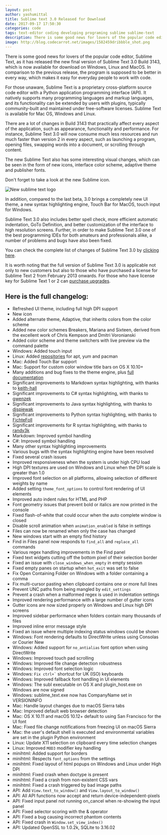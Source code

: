 ```yaml
---
layout: post
author: yashumittal
title: Sublime text 3.0 Released for Download
date: 2017-09-17 17:50:30
categories: code
tags: text-editor coding developing programing sublime sublime-text
description: There is some good news for lovers of the popular code editor, Sublime Text, as it has released the new final version of Sublime
image: http://blog.codecarrot.net/images/1582459dribbble_shot.png
---
```


There is some good news for lovers of the popular code editor, Sublime Text, as it has released the new final version of Sublime Text 3.0 Build 3143, which is now available for download on Windows, Linux and MacOS. In comparison to the previous release, the program is supposed to be better in every way, which makes it easy for everyday people to work with code.

For those unaware, Sublime Text is a proprietary cross-platform source code editor with a Python application programming interface (API). It natively supports many programming languages and markup languages, and its functionality can be extended by users with plugins, typically community-built and maintained under free-software licenses. Sublime Text is available for Mac OS, Windows and Linux.

There are a lot of changes in Build 3143 that practically affect every aspect of the application, such as appearance, functionality and performance. For instance, Sublime Text 3.0 will now consume much less resources and run much faster than version 2 in every aspect, such as launching a program, opening files, swapping words into a document, or scrolling through content.

The new Sublime Text also has some interesting visual changes, which can be seen in the form of new icons, interface color scheme, adaptive theme and publisher fonts.

Don't forget to take a look at the new Sublime icon.

![New sublime text logo](http://blog.codecarrot.net/images/sublime-text-new-logo-preview.png)

In addition, compared to the last beta, 3.0 brings a completely new UI theme, a new syntax highlighting engine, Touch Bar for MacOS, touch input for Windows.

Sublime Text 3.0 also includes better spell check, more efficient automatic indentation, GoTo Definition, and better customization of the interface to high resolution screens. Further, in order to make Sublime Text 3.0 one of the best programming IDEs for both amateurs and professionals alike, a number of problems and bugs have also been fixed.

You can check the complete list of changes of Sublime Text 3.0 by [clicking here](https://www.sublimetext.com/2to3).

It is worth noting that the full version of Sublime Text 3.0 is applicable not only to new customers but also to those who have purchased a license for Sublime Text 2 from February 2013 onwards. For those who have license key for Sublime Text 1 or 2 can [purchase upgrades](https://www.sublimetext.com/upgrade).

## Here is the full changelog:

* Refreshed UI theme, including full high DPI support
* New icon
* Added alternate theme, Adaptive, that inherits colors from the color scheme
* Added new color schemes Breakers, Mariana and Sixteen, derived from the excellent work of Chris Kempson and Dmitri Voronianski
* Added color scheme and theme switchers with live preview via the command palette
* Windows: Added touch input
* Linux: Added [repositories](https://www.sublimetext.com/docs/3/linux_repositories.html) for apt, yum and pacman
* Mac: Added Touch Bar support
* Mac: Support for custom color window title bars on OS X 10.10+
* Many additions and bug fixes to the theme engine, plus [full documentation](https://www.sublimetext.com/docs/3/themes.html)
* Significant improvements to Markdown syntax highlighting, with thanks to [keith-hall](https://github.com/keith-hall)
* Significant improvements to C# syntax highlighting, with thanks to [gwenzek](https://github.com/gwenzek)
* Significant improvements to Java syntax highlighting, with thanks to [djspiewak](https://github.com/djspiewak)
* Significant improvements to Python syntax highlighting, with thanks to [FichteFoll](https://github.com/FichteFoll)
* Significant improvements for R syntax highlighting, with thanks to [randy3k](https://github.com/randy3k)
* Markdown: Improved symbol handling
* C#: Improved symbol handling
* Many other syntax highlighting improvements
* Various bugs with the syntax highlighting engine have been resolved
* Fixed several crash issues
* Improved responsiveness when the system is under high CPU load
* High DPI textures are used on Windows and Linux when the DPI scale is greater than 1.0
* Improved font selection on all platforms, allowing selection of different weights by name
* Added setting `theme_font_options` to control font rendering of UI elements
* Improved auto indent rules for HTML and PHP
* Font geometry issues that prevent bold or italics are now printed in the console
* Fixed flash-of-white that could occur when the auto complete window is closed
* Disable scroll animation when `animation_enabled` is false in settings
* Files can now be renamed when only the case has changed
* New windows start with an empty find history
* Find in Files panel now responds to `find_all` and `replace_all` commands
* Various regex handling improvements in the Find panel
* Fixed text widgets cutting off the bottom pixel of their selection border
* Fixed an issue with `close_windows_when_empty` in empty session
* Fixed empty panes on startup when `hot_exit` was set to false
* Fix Open Containing Folder on Windows with a folder containing a comma
* Fix multi-cursor pasting when clipboard contains one or more full lines
* Prevent UNC paths from being mangled by `edit_settings`
* Prevent a crash when a malformed regex is used in indentation settings
* Improved rendering performance with a large number of gutter icons
* Gutter icons are now sized properly on Windows and Linux high DPI screens
* Improved sidebar performance when folders contain many thousands of files
* Improved inline error message style
* Fixed an issue where multiple indexing status windows could be shown
* Windows: Font rendering defaults to DirectWrite unless using Consolas or Courier New
* Windows: Added support for `no_antialias` font option when using DirectWrite
* Windows: Improved touch pad scrolling
* Windows: Improved file change detection robustness
* Windows: Improved font selection logic
* Windows: ``` Fix ctrl+` ``` shortcut for UK (ISO) keyboards
* Windows: Improved fallback font handling in UI elements
* Windows: The subl executable on OS X and plugin_host.exe on Windows are now signed
* Windows: sublime_text.exe now has CompanyName set in VERSIONINFO
* Mac: Handle layout changes due to macOS Sierra tabs
* Mac: Improved default web browser detection
* Mac: OS X 10.11 and macOS 10.12+ default to using San Francisco for the UI font
* Mac: Fixed file change notifications from freezing UI on macOS Sierra
* Mac: the user's default shell is executed and environmental variables are set in the plugin Python environment
* Linux: Update X11 selection on clipboard every time selection changes
* Linux: Improved `MOD3` modifier key handling
* minihtml: Added support for borders
* minihtml: Respects `font_options` from the settings
* minihtml: Fixed layout of html popups on Windows and Linux under High DPI
* minihtml: Fixed crash when doctype is present
* minihtml: Fixed a crash from non-existent CSS vars
* minihtml: Fixed a crash triggered by bad image paths
* API: Add `View.text_to_window()` and `View.layout_to_window()`
* API: All API functions now accept and return device-independent-pixels
* API: Fixed input panel not running on_cancel when re-showing the input panel
* API: Fixed selector scoring with the & operator
* API: Fixed a bug causing incorrect phantom contents
* API: Fixed crash in `Window.set_view_index()`
* API: Updated OpenSSL to 1.0.2k, SQLite to 3.16.02
